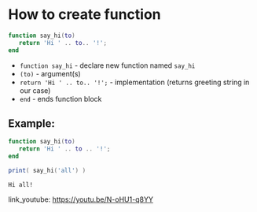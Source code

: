 # How to create function

```lua
function say_hi(to)
   return 'Hi ' .. to.. '!';
end
```

- `function say_hi` - declare new function named `say_hi`
- `(to)` - argument(s)
- `return 'Hi ' .. to.. '!';` - implementation (returns greeting string in our case)
- `end` - ends function block

## Example: 
```lua
function say_hi(to)
   return 'Hi ' .. to .. '!';
end

print( say_hi('all') )
```
```
Hi all!

```

link_youtube: https://youtu.be/N-oHU1-q8YY
